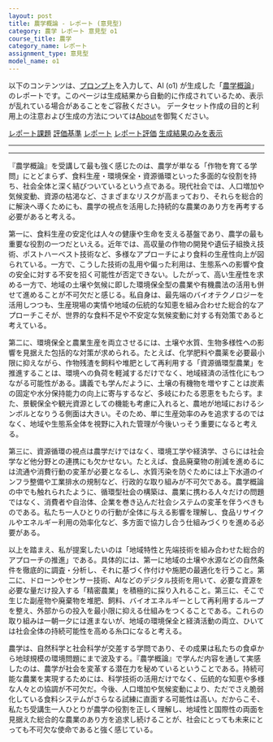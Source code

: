 ```yaml
---
layout: post
title: 農学概論 - レポート (意見型)
category: 農学 レポート 意見型 o1
course_title: 農学
category_name: レポート
assignment_type: 意見型
model_name: o1
---
```


以下のコンテンツは、[プロンプト](https://github.com/takedatoshiyuki/synthetic_assignments/tree/main/generated/農学/o1/prompt_レポート-意見型.md)を入力して、AI (o1) が生成した「[農学概論](/contents/農学/)」のレポートです。このページは生成結果から自動的に作成されているため、表示が乱れている場合があることをご容赦ください。
データセット作成の目的と利用上の注意および生成の方法については[About](/About)を御覧ください。

[レポート課題](../レポート課題-意見型)
[評価基準](../評価基準-意見型)
[レポート](../レポート-意見型)
[レポート評価](../レポート評価-意見型)
[生成結果のみを表示](https://github.com/takedatoshiyuki/synthetic_assignments/tree/main/generated/農学/o1/レポート-意見型.md)
  

***
***
  
『農学概論』を受講して最も強く感じたのは、農学が単なる「作物を育てる学問」にとどまらず、食料生産・環境保全・資源循環といった多面的な役割を持ち、社会全体と深く結びついているという点である。現代社会では、人口増加や気候変動、資源の枯渇など、さまざまなリスクが高まっており、それらを総合的に解決へ導くためにも、農学の視点を活用した持続的な農業のあり方を再考する必要があると考える。

第一に、食料生産の安定化は人々の健康や生命を支える基盤であり、農学の最も重要な役割の一つだといえる。近年では、高収量の作物の開発や遺伝子組換え技術、ポストハーベスト技術など、多様なアプローチにより食料の生産性向上が図られている。一方で、こうした技術の乱用や偏った利用は、生態系への影響や食の安全に対する不安を招く可能性が否定できない。したがって、高い生産性を求める一方で、地域の土壌や気候に即した環境保全型の農業や有機農法の活用も併せて進めることが不可欠だと感じる。私自身は、最先端のバイオテクノロジーを活用しつつも、生産現場の実情や地域の伝統的な知恵を組み合わせた総合的なアプローチこそが、世界的な食料不足や不安定な気候変動に対する有効策であると考えている。

第二に、環境保全と農業生産を両立させるには、土壌や水質、生物多様性への影響を見据えた包括的な対策が求められる。たとえば、化学肥料や農薬を必要最小限に抑えながら、作物残渣を飼料や堆肥として再利用する「資源循環型農業」を推進することは、環境への負荷を軽減するだけでなく、地域経済の活性化にもつながる可能性がある。講義でも学んだように、土壌の有機物を増やすことは炭素の固定や水分保持能力の向上に寄与するなど、多岐にわたる恩恵をもたらす。また、景観保全や観光資源としての機能も考慮に入れると、農地が地域におけるシンボルとなりうる側面は大きい。そのため、単に生産効率のみを追求するのではなく、地域や生態系全体を視野に入れた管理が今後いっそう重要になると考える。

第三に、資源循環の視点は農学だけではなく、環境工学や経済学、さらには社会学など他分野との連携にも欠かせない。たとえば、食品廃棄物の削減を進めるには流通や消費行動の変革が必要となるし、水質汚染を防ぐためには上下水道のインフラ整備や工業排水の規制など、行政的な取り組みが不可欠である。農学概論の中でも触れられたように、循環型社会の構築は、農業に携わる人々だけの問題ではなく、消費者や自治体、企業を巻き込んだ社会システムの変革を伴うべきものである。私たち一人ひとりの行動が全体に与える影響を理解し、食品リサイクルやエネルギー利用の効率化など、多方面で協力し合う仕組みづくりを進める必要がある。

以上を踏まえ、私が提案したいのは「地域特性と先端技術を組み合わせた総合的アプローチの推進」である。具体的には、第一に地域の土壌や水源などの自然条件を徹底的に調査・分析し、それに基づく作付けや施肥の最適化を行うこと。第二に、ドローンやセンサー技術、AIなどのデジタル技術を用いて、必要な資源を必要な量だけ投入する「精密農業」を積極的に採り入れること。第三に、そこで生じた副産物や廃棄物を堆肥、飼料、バイオエネルギーとして再利用するループを整え、外部からの投入を最小限に抑える仕組みをつくることである。これらの取り組みは一朝一夕には進まないが、地域の環境保全と経済活動の両立、ひいては社会全体の持続可能性を高める糸口になると考える。

農学は、自然科学と社会科学が交差する学問であり、その成果は私たちの食卓から地球規模の環境問題にまで波及する。『農学概論』で学んだ内容を通して実感したのは、農学が社会を変革する潜在力を秘めているということである。持続可能な農業を実現するためには、科学技術の活用だけでなく、伝統的な知恵や多様な人々との協調が不可欠だ。今後、人口増加や気候変動により、ただでさえ脆弱化している食料システムがさらなる試練に直面する可能性は高い。だからこそ、私たち受講生一人ひとりが農学の役割を正しく理解し、地域性と国際性の両面を見据えた総合的な農業のあり方を追求し続けることが、社会にとっても未来にとっても不可欠な使命であると強く感じている。
